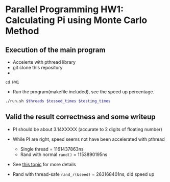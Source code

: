# Parallel Programming HW1: Calculating Pi using Monte Carlo Method

## Execution of the main program

* Accelerte with pthread library
* git clone this repository
* 
```
cd HW1
```
* Run the program(makefile included), see the speed up percentage.
```sh
./run.sh $threads $tossed_times $testing_times
```

## Valid the result correctness and some writeup

* PI should be about 3.14XXXXX (accurate to 2 digits of floating number)

* While PI are right, speed seems not have been accelerated with pthread

  * Single thread = 1161437863ns
  * Rand with normal `rand()`  = 1153890195ns

* See [this topic](https://www.nctusam.com/2017/10/22/rand-%E8%88%87-rand_r%E7%9A%84%E5%B7%AE%E7%95%B0/) for more details
* Rand with thread-safe `rand_r(&seed)` = 263168401ns, did speed up